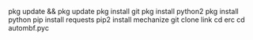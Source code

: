 pkg update && pkg update
pkg install git
pkg install python2
pkg install python
pip install requests
pip2 install mechanize
git clone link
cd erc
cd autombf.pyc

